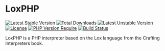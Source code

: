 # LoxPHP

[![Latest Stable Version](http://poser.pugx.org/extendssoftware/lox-php/v)](https://packagist.org/packages/extendssoftware/lox-php)
[![Total Downloads](http://poser.pugx.org/extendssoftware/lox-php/downloads)](https://packagist.org/packages/extendssoftware/lox-php)
[![Latest Unstable Version](http://poser.pugx.org/extendssoftware/lox-php/v/unstable)](https://packagist.org/packages/extendssoftware/lox-php)
[![License](http://poser.pugx.org/extendssoftware/lox-php/license)](https://packagist.org/packages/extendssoftware/lox-php)
[![PHP Version Require](http://poser.pugx.org/extendssoftware/lox-php/require/php)](https://packagist.org/packages/extendssoftware/lox-php)
[![Build Status](https://img.shields.io/github/actions/workflow/status/extendssoftware/lox-php/build.yml?branch=main)](https://github.com/extendssoftware/lox-php/blob/main/.github/workflows/build.yml)

LoxPHP is a PHP interpreter based on the Lox language from the Crafting Interpreters book.

